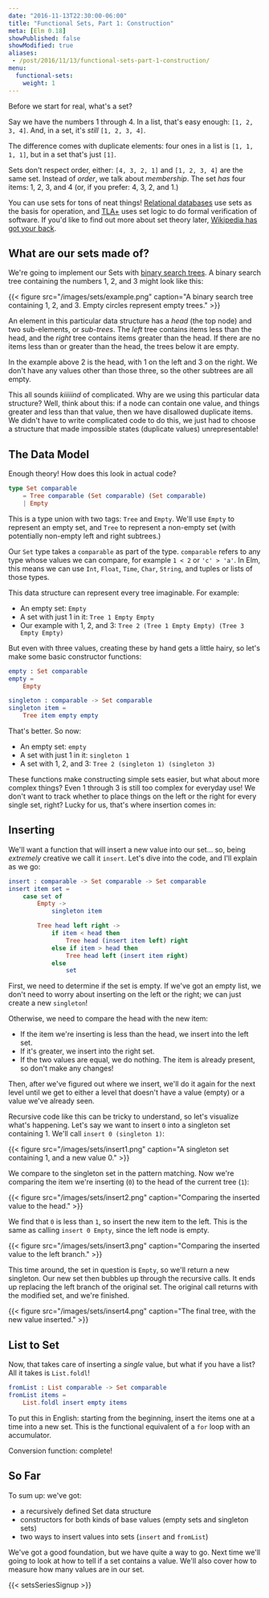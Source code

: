 ```yaml
---
date: "2016-11-13T22:30:00-06:00"
title: "Functional Sets, Part 1: Construction"
meta: [Elm 0.18]
showPublished: false
showModified: true
aliases:
 - /post/2016/11/13/functional-sets-part-1-construction/
menu:
  functional-sets:
    weight: 1
---
```


Before we start for real, what's a set?

Say we have the numbers 1 through 4.
In a list, that's easy enough: `[1, 2, 3, 4]`.
And, in a set, it's *still* `[1, 2, 3, 4]`.

The difference comes with duplicate elements: four ones in a list is `[1, 1, 1, 1]`, but in a set that's just `[1]`.

Sets don't respect order, either: `[4, 3, 2, 1]` and `[1, 2, 3, 4]` are the same set.
Instead of *order*, we talk about *membership*.
The set *has* four items: 1, 2, 3, and 4 (or, if you prefer: 4, 3, 2, and 1.)

You can use sets for tons of neat things!
[Relational databases](https://en.wikibooks.org/wiki/Relational_Database_Design/Basic_Concepts) use sets as the basis for operation, and [TLA+](http://lamport.azurewebsites.net/tla/tla.html) uses set logic to do formal verification of software.
If you'd like to find out more about set theory later, [Wikipedia has got your back](https://en.wikipedia.org/wiki/Set_theory).

## What are our sets made of?

We're going to implement our Sets with [binary search trees](https://en.wikipedia.org/wiki/Binary_search_tree).
A binary search tree containing the numbers 1, 2, and 3 might look like this:

<!--more-->

{{< figure src="/images/sets/example.png"
           caption="A binary search tree containing 1, 2, and 3. Empty circles represent empty trees." >}}

An element in this particular data structure has a *head* (the top node) and two sub-elements, or *sub-trees*.
The *left* tree contains items less than the head, and the *right* tree contains items greater than the head.
If there are no items less than or greater than the head, the trees below it are empty.

In the example above 2 is the head, with 1 on the left and 3 on the right.
We don't have any values other than those three, so the other subtrees are all empty.

This all sounds *kiiiiind* of complicated.
Why are we using this particular data structure?
Well, think about this: if a node can contain one value, and things greater and less than that value, then we have disallowed duplicate items.
We didn't have to write complicated code to do this, we just had to choose a structure that made impossible states (duplicate values) unrepresentable!

## The Data Model

Enough theory!
How does this look in actual code?

```elm
type Set comparable
    = Tree comparable (Set comparable) (Set comparable)
    | Empty
```

This is a type union with two tags: `Tree` and `Empty`.
We'll use `Empty` to represent an empty set, and `Tree` to represent a non-empty set (with potentially non-empty left and right subtrees.)

Our `Set` type takes a `comparable` as part of the type.
`comparable` refers to any type whose values we can compare, for example `1 < 2` or `'c' > 'a'`.
In Elm, this means we can use `Int`, `Float`, `Time`, `Char`, `String`, and tuples or lists of those types.

This data structure can represent every tree imaginable.
For example:

- An empty set: `Empty`
- A set with just 1 in it: `Tree 1 Empty Empty`
- Our example with 1, 2, and 3: `Tree 2 (Tree 1 Empty Empty) (Tree 3 Empty Empty)`

But even with three values, creating these by hand gets a little hairy, so let's make some basic constructor functions:

```elm
empty : Set comparable
empty =
    Empty

singleton : comparable -> Set comparable
singleton item =
    Tree item empty empty
```

That's better.
So now:

- An empty set: `empty`
- A set with just 1 in it: `singleton 1`
- A set with 1, 2, and 3: `Tree 2 (singleton 1) (singleton 3)`

These functions make constructing simple sets easier, but what about more complex things?
Even 1 through 3 is still too complex for everyday use!
We don't want to track whether to place things on the left or the right for every single set, right?
Lucky for us, that's where insertion comes in:

## Inserting

We'll want a function that will insert a new value into our set&hellip; so, being *extremely* creative we call it `insert`.
Let's dive into the code, and I'll explain as we go:

```elm
insert : comparable -> Set comparable -> Set comparable
insert item set =
    case set of
        Empty ->
            singleton item

        Tree head left right ->
            if item < head then
                Tree head (insert item left) right
            else if item > head then
                Tree head left (insert item right)
            else
                set
```

First, we need to determine if the set is empty.
If we've got an empty list, we don't need to worry about inserting on the left or the right; we can just create a new `singleton`!

Otherwise, we need to compare the head with the new item:

- If the item we're inserting is less than the head, we insert into the left set.
- If it's greater, we insert into the right set.
- If the two values are equal, we do nothing.
  The item is already present, so don't make any changes!

Then, after we've figured out where we insert, we'll do it again for the next level until we get to either a level that doesn't have a value (empty) or a value we've already seen.

Recursive code like this can be tricky to understand, so let's visualize what's happening.
Let's say we want to insert `0` into a singleton set containing 1.
We'll call `insert 0 (singleton 1)`:

{{< figure src="/images/sets/insert1.png"
           caption="A singleton set containing 1, and a new value 0." >}}

We compare to the singleton set in the pattern matching.
Now we're comparing the item we're inserting (`0`) to the head of the current tree (`1`):

{{< figure src="/images/sets/insert2.png"
           caption="Comparing the inserted value to the head." >}}

We find that `0` is less than `1`, so insert the new item to the left.
This is the same as calling `insert 0 Empty`, since the left node is empty.

{{< figure src="/images/sets/insert3.png"
           caption="Comparing the inserted value to the left branch." >}}

This time around, the set in question is `Empty`, so we'll return a new singleton.
Our new set then bubbles up through the recursive calls.
It ends up replacing the left branch of the original set.
The original call returns with the modified set, and we're finished.

{{< figure src="/images/sets/insert4.png"
           caption="The final tree, with the new value inserted." >}}

## List to Set

Now, that takes care of inserting a *single* value, but what if you have a list?
All it takes is `List.foldl`!

```elm
fromList : List comparable -> Set comparable
fromList items =
    List.foldl insert empty items
```

To put this in English: starting from the beginning, insert the items one at a time into a new set.
This is the functional equivalent of a `for` loop with an accumulator.

Conversion function: complete!

## So Far

To sum up: we've got:

- a recursively defined Set data structure
- constructors for both kinds of base values (empty sets and singleton sets)
- two ways to insert values into sets (`insert` and `fromList`)

We've got a good foundation, but we have quite a way to go.
Next time we'll going to look at how to tell if a set contains a value.
We'll also cover how to measure how many values are in our set.

{{< setsSeriesSignup >}}
